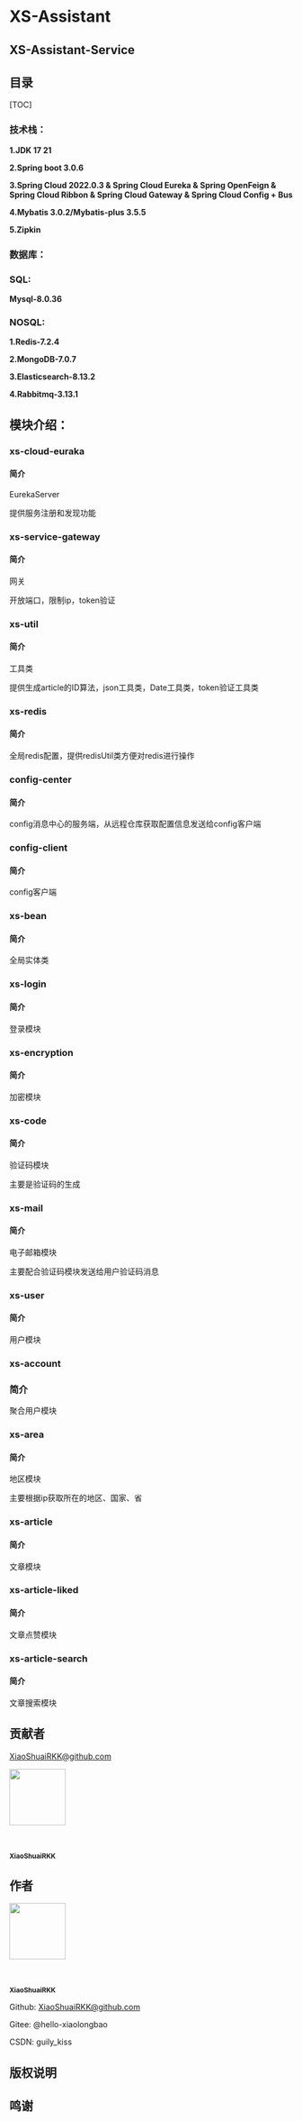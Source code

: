 # XS-Assistant

## XS-Assistant-Service

## 目录

[TOC]

### 技术栈：

**1.JDK 17 21**

**2.Spring boot 3.0.6**

**3.Spring Cloud 2022.0.3 & Spring Cloud Eureka & Spring OpenFeign & Spring Cloud Ribbon & Spring Cloud Gateway & Spring Cloud Config + Bus**

**4.Mybatis 3.0.2/Mybatis-plus 3.5.5**

**5.Zipkin**

### 数据库：

### SQL: 

**Mysql-8.0.36**

### NOSQL: 

**1.Redis-7.2.4**

**2.MongoDB-7.0.7**

**3.Elasticsearch-8.13.2**

**4.Rabbitmq-3.13.1**

## 模块介绍：

### xs-cloud-euraka

#### 简介

EurekaServer

提供服务注册和发现功能

### xs-service-gateway

#### 简介

网关

开放端口，限制ip，token验证

### xs-util

#### 简介

工具类

提供生成article的ID算法，json工具类，Date工具类，token验证工具类

### xs-redis

#### 简介

全局redis配置，提供redisUtil类方便对redis进行操作

### config-center

#### 简介

config消息中心的服务端，从远程仓库获取配置信息发送给config客户端

### config-client

#### 简介

config客户端

### xs-bean

#### 简介

全局实体类

### xs-login

#### 简介

登录模块

### xs-encryption

#### 简介

加密模块

### xs-code

#### 简介

验证码模块

主要是验证码的生成

### xs-mail

#### 简介

电子邮箱模块

主要配合验证码模块发送给用户验证码消息

### xs-user

#### 简介

用户模块

### xs-account

### 简介

聚合用户模块

### xs-area

#### 简介

地区模块

主要根据ip获取所在的地区、国家、省

### xs-article

#### 简介

文章模块

### xs-article-liked

#### 简介

文章点赞模块

### xs-article-search

#### 简介

文章搜索模块

## 贡献者

XiaoShuaiRKK@github.com

<!-- readme: collaborators,contributors -start -->

<a href="https://github.com/XiaoShuaiRKK">

​	<img src="https://avatars.githubusercontent.com/u/111045365?s=400&u=a38028f043bc13a48ff6e0dbcf8225a1518f5edd&v=4" width="100"/>

<br/>

<sub><b>XiaoShuaiRKK</b></sub>

</a>

<!-- readme: collaborators,contributors -end -->

## 作者

<!-- readme: collaborators,contributors -start -->



<a href="https://github.com/XiaoShuaiRKK">

​	<img src="https://avatars.githubusercontent.com/u/111045365?s=400&u=a38028f043bc13a48ff6e0dbcf8225a1518f5edd&v=4" width="100"/>

<br/>

<sub><b>XiaoShuaiRKK</b></sub>

</a>

<!-- readme: collaborators,contributors -end -->

Github: XiaoShuaiRKK@github.com

Gitee: @hello-xiaolongbao

CSDN: guily_kiss

## 版权说明

## 鸣谢
